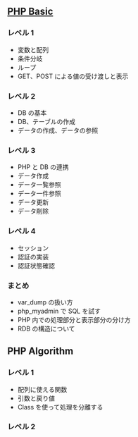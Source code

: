 <link rel="stylesheet" href="./assets/css/markdown.css">

## [PHP Basic](php_basic.md)

### レベル 1

- 変数と配列
- 条件分岐
- ループ
- GET、POST による値の受け渡しと表示

### レベル 2

- DB の基本
- DB、テーブルの作成
- データの作成、データの参照

### レベル 3

- PHP と DB の連携
- データ作成
- データ一覧参照
- データ一件参照
- データ更新
- データ削除

### レベル 4

- セッション
- 認証の実装
- 認証状態確認

### まとめ

- var_dump の扱い方
- php_myadmin で SQL を試す
- PHP 内での処理部分と表示部分の分け方
- RDB の構造について

## PHP Algorithm

### レベル 1

- 配列に使える関数
- 引数と戻り値
- Class を使って処理を分離する

### レベル 2
